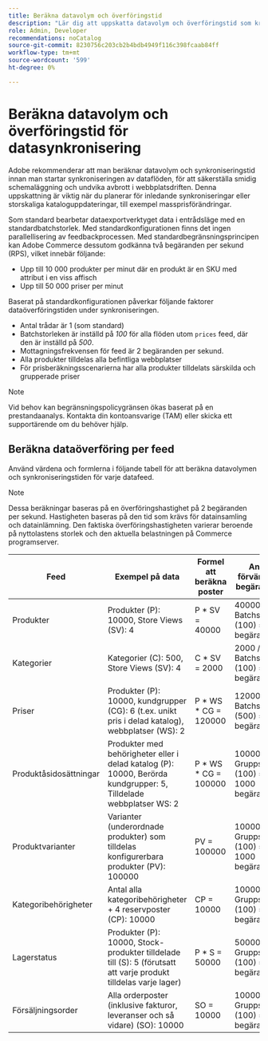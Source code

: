 ```yaml
---
title: Beräkna datavolym och överföringstid
description: "Lär dig att uppskatta datavolym och överföringstid som krävs för [!DNL data export] verktyg för att synkronisera matningsdata mellan Adobe Commerce och anslutna tjänster."
role: Admin, Developer
recommendations: noCatalog
source-git-commit: 8230756c203cb2b4bdb4949f116c398fcaab84ff
workflow-type: tm+mt
source-wordcount: '599'
ht-degree: 0%

---
```


# Beräkna datavolym och överföringstid för datasynkronisering

Adobe rekommenderar att man beräknar datavolym och synkroniseringstid innan man startar synkroniseringen av dataflöden, för att säkerställa smidig schemaläggning och undvika avbrott i webbplatsdriften. Denna uppskattning är viktig när du planerar för inledande synkroniseringar eller storskaliga kataloguppdateringar, till exempel massprisförändringar.

Som standard bearbetar dataexportverktyget data i entrådsläge med en standardbatchstorlek. Med standardkonfigurationen finns det ingen parallellisering av feedbackprocessen. Med standardbegränsningsprincipen kan Adobe Commerce dessutom godkänna två begäranden per sekund (RPS), vilket innebär följande:

- Upp till 10 000 produkter per minut där en produkt är en SKU med attribut i en viss affisch
- Upp till 50 000 priser per minut

Baserat på standardkonfigurationen påverkar följande faktorer dataöverföringstiden under synkroniseringen.

- Antal trådar är 1 (som standard)
- Batchstorleken är inställd på _100_ för alla flöden utom `prices` feed, där den är inställd på _500_.
- Mottagningsfrekvensen för feed är 2 begäranden per sekund.
- Alla produkter tilldelas alla befintliga webbplatser
- För prisberäkningsscenarierna har alla produkter tilldelats särskilda och grupperade priser

>[!NOTE]
>
>Vid behov kan begränsningspolicygränsen ökas baserat på en prestandaanalys. Kontakta din kontoansvarige (TAM) eller skicka ett supportärende om du behöver hjälp.

## Beräkna dataöverföring per feed

Använd värdena och formlerna i följande tabell för att beräkna datavolymen och synkroniseringstiden för varje datafeed.

>[!NOTE]
>
>Dessa beräkningar baseras på en överföringshastighet på 2 begäranden per sekund. Hastigheten baseras på den tid som krävs för datainsamling och datainlämning. Den faktiska överföringshastigheten varierar beroende på nyttolastens storlek och den aktuella belastningen på Commerce programserver.

| Feed | Exempel på data | Formel att beräkna poster | Antal förväntade begäranden | Förväntad omsynkroniseringstid |
| --- | --- | --- | --- | --- |
| Produkter | Produkter (P): 10000, Store Views (SV): 4 | P * SV = 40000 | 40000 / Batchstorlek (100) = 400 begäranden | (400 begäranden * 0,5 sekunder per begäran) / 60 = 3,3 minuter |
| Kategorier | Kategorier (C): 500, Store Views (SV): 4 | C * SV = 2000 | 2000 / Batchstorlek (100) = 20 begäranden | (20 begäranden * 0,5 sekunder per begäran) / 60 = 0,1 minuter (4 sekunder) |
| Priser | Produkter (P): 10000, kundgrupper (CG): 6 (t.ex. unikt pris i delad katalog), webbplatser (WS): 2 | P \* WS * CG = 120000 | 120000 / Batchstorlek (500) = 240 begäranden | (240 begäranden * 0,5 sekunder per begäran) / 60 = 2 minuter |
| Produktåsidosättningar | Produkter med behörigheter eller i delad katalog (P): 10000, Berörda kundgrupper: 5, Tilldelade webbplatser WS: 2 | P \* WS * CG = 100000 | 100000 / Gruppstorlek (100) = 1000 begäranden | (1000 begäranden * 0,5 sekunder per begäran) / 60 = 8,3 minuter |
| Produktvarianter | Varianter (underordnade produkter) som tilldelas konfigurerbara produkter (PV): 100000 | PV = 100000 | 100000 / Gruppstorlek (100) = 1000 begäranden | (1000 begäranden * 0,5 sekunder per begäran) / 60 = 8,3 minuter |
| Kategoribehörigheter | Antal alla kategoribehörigheter + 4 reservposter (CP): 10000 | CP = 10000 | 10000 / Gruppstorlek (100) = 100 begäranden | (100 begäranden * 0,5 sekunder per begäran) / 60 = 0,8 minuter (50 sekunder) |
| Lagerstatus | Produkter (P): 10000, Stock-produkter tilldelade till (S): 5 (förutsatt att varje produkt tilldelas varje lager) | P * S = 50000 | 50000 / Gruppstorlek (100) = 500 begäranden | (500 begäranden * 0,5 sekunder per begäran) / 60 = 4,2 minuter |
| Försäljningsorder | Alla orderposter (inklusive fakturor, leveranser och så vidare) (SO): 10000 | SO = 10000 | 10000 / Gruppstorlek (100) = 100 begäranden | (100 begäranden * 0,5 sekunder per begäran) / 60 = 0,8 minuter (50 sekunder) |

